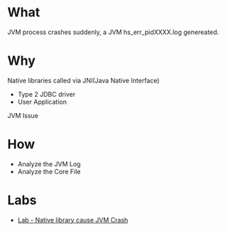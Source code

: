 # What

JVM process crashes suddenly, a JVM hs_err_pidXXXX.log genereated.

# Why

Native libraries called via JNI(Java Native Interface)

* Type 2 JDBC driver
* User Application

JVM Issue

# How

* Analyze the JVM Log
* Analyze the Core File

# Labs

* [Lab - Native library cause JVM Crash](jvm-crash-lab.md)

